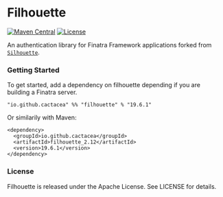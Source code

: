 # Filhouette
[![Maven Central](https://maven-badges.herokuapp.com/maven-central/io.github.cactacea/filhouette_2.12/badge.svg)](https://maven-badges.herokuapp.com/maven-central/io.github.cactacea/filhouette_2.12)
[![License](https://img.shields.io/badge/License-Apache%202.0-blue.svg)](https://opensource.org/licenses/Apache-2.0)

An authentication library for Finatra Framework applications forked from [`Silhouette`](https://github.com/mohiva/play-silhouette).

### Getting Started

To get started, add a dependency on filhouette depending if you are building a Finatra server.

```
"io.github.cactacea" %% "filhouette" % "19.6.1"
```
Or similarily with Maven:
```
<dependency>
  <groupId>io.github.cactacea</groupId>
  <artifactId>filhouette_2.12</artifactId>
  <version>19.6.1</version>
</dependency>
```


### License

Filhouette is released under the Apache License. See LICENSE for details.
